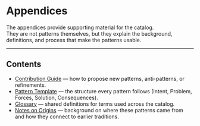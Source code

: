# Appendices

The appendices provide supporting material for the catalog.  
They are not patterns themselves, but they explain the background, definitions, and process that make the patterns usable.  

---

## Contents

- [Contribution Guide](./contribution-guide.md) — how to propose new patterns, anti-patterns, or refinements.  
- [Pattern Template](./pattern-template.md) — the structure every pattern follows (Intent, Problem, Forces, Solution, Consequences).  
- [Glossary](./glossary.md) — shared definitions for terms used across the catalog.  
- [Notes on Origins](./notes-on-origins.md) — background on where these patterns came from and how they connect to earlier traditions.  
